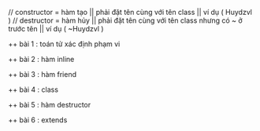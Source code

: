 // constructor = hàm tạo || phải đặt tên cùng với tên class || ví dụ ( Huydzvl )
// destructor = hàm hủy  || phải đặt tên cùng với tên class nhưng có ~ ở trước tên || ví dụ ( ~Huydzvl )


++ bài 1 : toán tử xác định phạm vi

++ bài 2 : hàm inline

++ bài 3 : hàm friend

++ bài 4 : class

++ bài 5 : hàm destructor

++ bài 6 : extends

